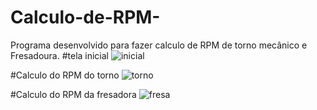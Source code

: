 # Calculo-de-RPM-
Programa desenvolvido para fazer calculo de RPM de torno mecânico e Fresadoura.
#tela inicial
![inicial](https://user-images.githubusercontent.com/60052506/95280855-57d39780-082c-11eb-8113-8d37f6ee638e.PNG)

#Calculo do RPM do torno
![torno](https://user-images.githubusercontent.com/60052506/95280870-628e2c80-082c-11eb-9bb4-7a608e39c3b9.PNG)

#Calculo do RPM da fresadora
![fresa](https://user-images.githubusercontent.com/60052506/95280885-6c179480-082c-11eb-96a1-ae0dad8309fc.PNG)
